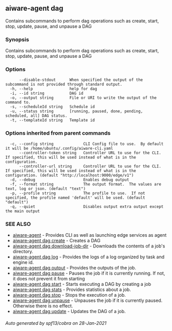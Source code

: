 ## aiware-agent dag

Contains subcommands to perform dag operations such as create, start, stop, update, pause, and unpause a DAG

### Synopsis

Contains subcommands to perform dag operations such as create, start, stop, update, pause, and unpause a DAG

### Options

```
      --disable-stdout      When specified the output of the subcommand is not provided through standard output.
  -h, --help                help for dag
  -i, --id string           DAG id
  -o, --output string       File or URI to write the output of the command to.
  -s, --scheduleId string   Schedule id
  -u, --status string       [running, paused, done, pending, scheduled, all] DAG status.
  -t, --templateId string   Template id
```

### Options inherited from parent commands

```
  -c, --config string             CLI Config file to use.  By default it will be /home/ubuntu/.config/aiware-cli.yaml
      --controller-token string   Controller URL to use for the CLI.  If specified, this will be used instead of what is in the configuration.
      --controller-url string     Controller URL to use for the CLI.  If specified, this will be used instead of what is in the configuration. (default "http://localhost:9000/edge/v1")
  -d, --debug                     Enables debug output
  -f, --format string             The output format.  The values are text, log or json. (default "text")
  -p, --profile string            The profile to use.  If not specified, the profile named 'default' will be used. (default "default")
  -q, --quiet                     Disables output extra output except the main output
```

### SEE ALSO

* [aiware-agent](/cli/aiware-agent.md)	 - Provides CLI as well as launching edge services as agent
* [aiware-agent dag create](/cli/aiware-agent_dag_create.md)	 - Creates a DAG
* [aiware-agent dag download-job-dir](/cli/aiware-agent_dag_download-job-dir.md)	 - Downloads the contents of a job's directory.
* [aiware-agent dag log](/cli/aiware-agent_dag_log.md)	 - Provides the logs of a log organized by task and engine id.
* [aiware-agent dag output](/cli/aiware-agent_dag_output.md)	 - Provides the outputs of the job.
* [aiware-agent dag pause](/cli/aiware-agent_dag_pause.md)	 - Pauses the job if it is currently running. If not, it does not prevent it from starting
* [aiware-agent dag start](/cli/aiware-agent_dag_start.md)	 - Starts executing a DAG by creating a job
* [aiware-agent dag stats](/cli/aiware-agent_dag_stats.md)	 - Provides statistics about a job.
* [aiware-agent dag stop](/cli/aiware-agent_dag_stop.md)	 - Stops the execution of a job.
* [aiware-agent dag unpause](/cli/aiware-agent_dag_unpause.md)	 - Unpauses the job if it is currently paused. Otherwise there is no effect.
* [aiware-agent dag update](/cli/aiware-agent_dag_update.md)	 - Updates the DAG of a job.

###### Auto generated by spf13/cobra on 28-Jan-2021
